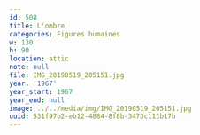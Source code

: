 ```yaml
---
id: 508
title: L'ombre
categories: Figures humaines
w: 130
h: 90
location: attic
note: null
file: IMG_20190519_205151.jpg
year: '1967'
year_start: 1967
year_end: null
image: ../../media/img/IMG_20190519_205151.jpg
uuid: 531f97b2-eb12-4884-8f8b-3473c111b17b
---
```


